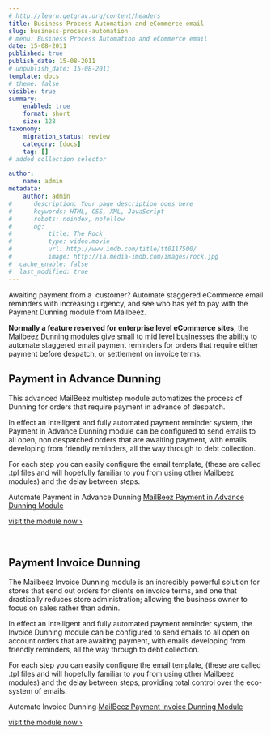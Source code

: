 ```yaml
---
# http://learn.getgrav.org/content/headers
title: Business Process Automation and eCommerce email
slug: business-process-automation
# menu: Business Process Automation and eCommerce email
date: 15-08-2011
published: true
publish_date: 15-08-2011
# unpublish_date: 15-08-2011
template: docs
# theme: false
visible: true
summary:
    enabled: true
    format: short
    size: 128
taxonomy:
    migration_status: review
    category: [docs]
    tag: []
# added collection selector

author:
    name: admin
metadata:
    author: admin
#      description: Your page description goes here
#      keywords: HTML, CSS, XML, JavaScript
#      robots: noindex, nofollow
#      og:
#          title: The Rock
#          type: video.movie
#          url: http://www.imdb.com/title/tt0117500/
#          image: http://ia.media-imdb.com/images/rock.jpg
#  cache_enable: false
#  last_modified: true
---
```


Awaiting payment from a  customer? Automate staggered eCommerce email reminders with increasing urgency, and see who has yet to pay with the Payment Dunning module from Mailbeez.

**Normally a feature reserved for enterprise level eCommerce sites**, the Mailbeez Dunning modules give small to mid level businesses the ability to automate staggered email payment reminders for orders that require either payment before despatch, or settlement on invoice terms.

## Payment in Advance Dunning

This advanced MailBeez multistep module automatizes the process of Dunning for orders that require payment in advance of despatch.

In effect an intelligent and fully automated payment reminder system, the Payment in Advance Dunning module can be configured to send emails to all open, non despatched orders that are awaiting payment, with emails developing from friendly reminders, all the way through to debt collection.

For each step you can easily configure the email template, (these are called .tpl files and will hopefully familiar to you from using other Mailbeez modules) and the delay between steps.

 Automate Payment in Advance Dunning [MailBeez Payment in Advance Dunning Module](/documentation/mailbeez/payment_inadvance_dunning/ "Payment in Advance dunning")

[visit the module now ›](/documentation/mailbeez/payment_inadvance_dunning/ "Payment in Advanced dunning")



 

 

## Payment Invoice Dunning

The Mailbeez Invoice Dunning module is an incredibly powerful solution for stores that send out orders for clients on invoice terms, and one that drastically reduces store administration; allowing the business owner to focus on sales rather than admin.

In effect an intelligent and fully automated payment reminder system, the Invoice Dunning module can be configured to send emails to all open on account orders that are awaiting payment, with emails developing from friendly reminders, all the way through to debt collection.

For each step you can easily configure the email template, (these are called .tpl files and will hopefully familiar to you from using other Mailbeez modules) and the delay between steps, providing total control over the eco-system of emails.

 Automate Invoice Dunning [MailBeez Payment Invoice Dunning Module](/documentation/mailbeez/payment_invoice_dunning/ "Payment in Advance dunning")

[visit the module now ›](/documentation/mailbeez/payment_invoice_dunning/ "Payment Invoice dunning")
